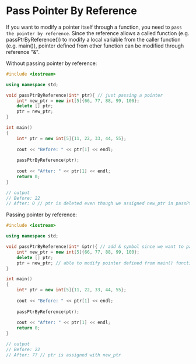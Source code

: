 # Pass Pointer By Reference

If you want to modify a pointer itself through a function, you need to ```pass the pointer by reference```. Since the reference allows a called function (e.g. passPtrByReference()) to modify a local variable from the caller function (e.g. main()), pointer defined from other function can be modified through reference "&".

Without passing pointer by reference:
```c++
#include <iostream>

using namespace std;

void passPtrByReference(int* ptr){ // just passing a pointer
    int* new_ptr = new int[5]{66, 77, 88, 99, 100};
    delete [] ptr;
    ptr = new_ptr;
}

int main()
{
    int* ptr = new int[5]{11, 22, 33, 44, 55};
    
    cout << "Before: " << ptr[1] << endl;
    
    passPtrByReference(ptr);
    
    cout << "After: " << ptr[1] << endl;
    return 0;
}

// output
// Before: 22
// After: 0 // ptr is deleted even though we assigned new_ptr in passPtrByReference() function
```

Passing pointer by reference:
```c++
#include <iostream>

using namespace std;

void passPtrByReference(int* &ptr){ // add & symbol since we want to pass the pointer ptr by reference 
    int* new_ptr = new int[5]{66, 77, 88, 99, 100};
    delete [] ptr;
    ptr = new_ptr; // able to modify pointer defined from main() function
}

int main()
{
    int* ptr = new int[5]{11, 22, 33, 44, 55};
    
    cout << "Before: " << ptr[1] << endl;
    
    passPtrByReference(ptr);
    
    cout << "After: " << ptr[1] << endl;
    return 0;
}

// output
// Before: 22
// After: 77 // ptr is assigned with new_ptr
```
